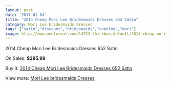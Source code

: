 ```yaml
---
layout: post
date: '2017-01-04'
title: "2014 Cheap Mori Lee Bridesmaids Dresses 652 Satin"
category: Mori Lee bridesmaids Dresses
tags: ["satin","discount","bridesmaids","evening","mori"]
image: http://www.neoformal.com/14723-thickbox_default/2014-cheap-mori-lee-bridesmaids-dresses-652-satin.jpg
---
```

2014 Cheap Mori Lee Bridesmaids Dresses 652 Satin

On Sales: **$385.99**
<a href="https://www.neoformal.com/en/mori-lee-bridesmaids-dresses-2014/5042-2014-cheap-mori-lee-bridesmaids-dresses-652-satin.html"><amp-img layout="responsive" width="600" height="600" src="//www.neoformal.com/14723-thickbox_default/2014-cheap-mori-lee-bridesmaids-dresses-652-satin.jpg" alt="2014 Cheap Mori Lee Bridesmaids Dresses 652 Satin 0" /></a>

Buy it: [2014 Cheap Mori Lee Bridesmaids Dresses 652 Satin](https://www.neoformal.com/en/mori-lee-bridesmaids-dresses-2014/5042-2014-cheap-mori-lee-bridesmaids-dresses-652-satin.html "2014 Cheap Mori Lee Bridesmaids Dresses 652 Satin")

View more: [Mori Lee bridesmaids Dresses](https://www.neoformal.com/en/61-mori-lee-bridesmaids-dresses-2014 "Mori Lee bridesmaids Dresses")